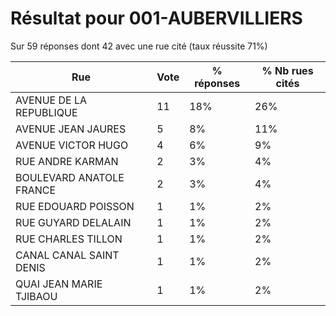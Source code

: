 # Résultat pour 001-AUBERVILLIERS

Sur 59 réponses dont 42 avec une rue cité (taux réussite 71%)

| Rue | Vote | % réponses | % Nb rues cités|
|-----|------|------------|----------------|
| AVENUE DE LA REPUBLIQUE | 11 | 18% | 26%|
| AVENUE JEAN JAURES | 5 | 8% | 11%|
| AVENUE VICTOR HUGO | 4 | 6% | 9%|
| RUE ANDRE KARMAN | 2 | 3% | 4%|
| BOULEVARD ANATOLE FRANCE | 2 | 3% | 4%|
| RUE EDOUARD POISSON | 1 | 1% | 2%|
| RUE GUYARD DELALAIN | 1 | 1% | 2%|
| RUE CHARLES TILLON | 1 | 1% | 2%|
| CANAL CANAL SAINT DENIS | 1 | 1% | 2%|
| QUAI JEAN MARIE TJIBAOU | 1 | 1% | 2%|
